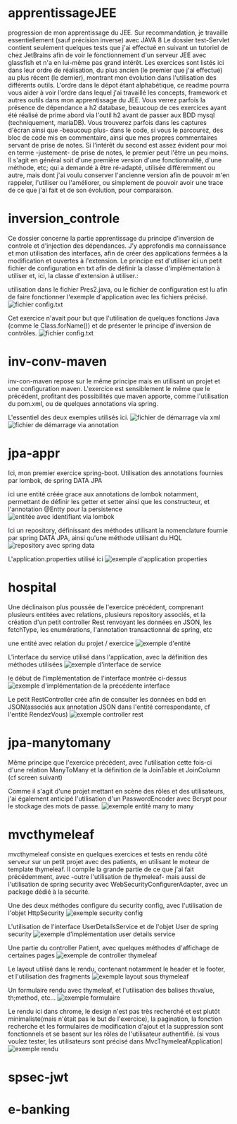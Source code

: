 # apprentissageJEE
progression de mon apprentissage du JEE. Sur recommandation, je travaille essentiellement (sauf précision inverse) avec JAVA 8
Le dossier test-Servlet contient seulement quelques tests que j'ai effectué en suivant un tutoriel de chez JetBrains afin de voir le fonctionnement 
d'un serveur JEE avec glassfish et n'a en lui-même pas grand intérêt.
Les exercices sont listés ici dans leur ordre de réalisation, du plus ancien (le premier que j'ai effectué) au plus récent (le dernier), 
montrant mon évolution dans l'utilisation des différents outils. L'ordre dans le dépot étant alphabétique, ce readme pourra vous aider à voir l'ordre 
dans lequel j'ai travaillé les concepts, framework et autres outils dans mon apprentissage du JEE.
Vous verrez parfois la présence de dépendance a h2 database, beaucoup de ces exercices ayant été réalisé de prime abord 
via l'outil h2 avant de passer aux BDD mysql (techniquement, mariaDB).
Vous trouverez parfois dans les captures d'écran ainsi que -beaucoup plus- dans le code, si vous le parcourez, des bloc de code 
mis en commentaire, ainsi que mes propres commentaires servant de prise de notes.
Si l'intérêt du second est assez évident pour moi en terme -justement- de prise de notes, le premier peut l'être un peu moins.
Il s'agit en général soit d'une première version d'une fonctionnalité, d'une méthode, etc; qui a demandé à être ré-adapté, utilisée différemment
ou autre, mais dont j'ai voulu conserver l'ancienne version afin de pouvoir m'en rappeler, l'utiliser ou l'améliorer, ou simplement de pouvoir avoir une trace
de ce que j'ai fait et de son évolution, pour comparaison.

# inversion_controle
Ce dossier concerne la partie apprentissage du principe d'inversion de controle et d'injection des dépendances. 
J'y approfondis ma connaissance et mon utilisation des interfaces, afin de créer des applications fermées à la modification et ouvertes à l'extension.
Le principe est d'utiliser ici un petit fichier de configuration en txt afin de définir la classe d'implémentation à utiliser et, ici, la classe d'extension à utiliser.:

utilisation dans le fichier Pres2.java, ou le fichier de configuration est lu afin de faire fonctionner l'exemple d'application avec les fichiers précisé.
![fichier config.txt](assets/capture_configtxt.PNG)

Cet exercice n'avait pour but que l'utilisation de quelques fonctions Java (comme le Class.forName()) et de présenter le principe d'inversion de contrôles.
![fichier config.txt](assets/capture_inv_conv.PNG)

# inv-conv-maven
inv-con-maven repose sur le même principe mais en utilisant un projet et une configuration maven.
L'exercice est sensiblement le même que le précédent, profitant des possibilités que maven apporte, comme l'utilisation du pom.xml, ou de quelques annotations via spring.

L'essentiel des deux exemples utilisés ici.
![fichier de démarrage via xml](assets/capture_inv_conv_maven.PNG)
![fichier de démarrage via annotation](assets/capture_inv_conv_maven_annot.PNG)

# jpa-appr
Ici, mon premier exercice spring-boot. Utilisation des annotations fournies par lombok, de spring DATA JPA

ici une entité créée grace aux annotations de lombok notamment, permettant de définir les getter et setter ainsi que les constructeur, et l'annotation @Entty pour la persistence
![entitée avec identifiant via lombok](assets/capture_jpaapp_entite.PNG)

Ici un repository, définissant des méthodes utilisant la nomenclature fournie par spring DATA JPA, ainsi qu'une méthode utilisant du HQL
![repository avec spring data](assets/capture_jpaapp_repository.PNG)

L'application.properties utilisé ici
![exemple d'application properties](assets/capture_jpaapp_appproperties.PNG)


# hospital
Une déclinaison plus poussée de l'exercice précédent, comprenant plusieurs entitées avec relations, plusieurs repository associés, et la création d'un
petit controller Rest renvoyant les données en JSON, les fetchType, les enumérations, l'annotation transactionnal de spring, etc

une entité avec relation du projet / exercice
![exemple d'entité](assets/capture_hospital_entity.PNG)

L'interface du service utilisé dans l'application, avec la définition des méthodes utilisées
![exemple d'interface de service](assets/capture_hospital_interface_service.PNG)

le début de l'implémentation de l'interface montrée ci-dessus
![exemple d'implémentation de la précédente interface](assets/capture_hospital_interface_service_impl.PNG)

Le petit RestController crée afin de consulter les données en bdd en JSON(associés aux annotation JSON dans l'entité correspondante, cf l'entité RendezVous)
![exemple controller rest](assets/capture_hospital_restcontroller.PNG)

# jpa-manytomany
Même principe que l'exercice précédent, avec l'utilisation cette fois-ci d'une relation ManyToMany et la définition de la JoinTable et JoinColumn (cf screen suivant)

Comme il s'agit d'une projet mettant en scène des rôles et des utilisateurs, j'ai également anticipé l'utilisation d'un PasswordEncoder avec Bcrypt pour le stockage des mots de passe.
![exemple entité many to many](assets/capture_jpamanytomany_entite.PNG)

# mvcthymeleaf
mvcthymeleaf consiste en quelques exercices et tests en rendu côté serveur sur un petit projet avec des patients, en utilisant le moteur de template thymeleaf.
Il compile la grande partie de ce que j'ai fait précédemment, avec -outre l'utilisation de thymeleaf- mais aussi de l'utilisation de spring security avec 
WebSecurityConfigurerAdapter, avec un package dédié à la sécurité.

Une des deux méthodes configure du security config, avec l'utilisation de l'objet HttpSecurity
![exemple security config](assets/capture_mvcthymeleaf_securityconfig.PNG)

L'utilisation de l'interface UserDetailsService et de l'objet User de spring security
![exemple d'implémentation user details service ](assets/capture_mvcthymeleaf_userserviceimpl.PNG)

Une partie du controller Patient, avec quelques méthodes d'affichage de certaines pages
![exemple de controller thymeleaf](assets/capture_mvcthymeleaf_controller.PNG)

Le layout utilisé dans le rendu, contenant notamment le header et le footer, et l'utilisation des fragments
![exemple layout sous thymeleaf](assets/capture_mvcthymeleaf_layout.PNG)

Un formulaire rendu avec thymeleaf, et l'utilisation des balises th:value, th;method, etc...
![exemple formulaire](assets/capture_mvcthymeleaf_formulaire.PNG)

Le rendu ici dans chrome, le design n'est pas très recherché et est plutôt minimaliste(mais n'était pas le but de l'exercice), la pagination, la fonction recherche
et les formulaires de modification d'ajout et la suppression sont fonctionnels et se basent sur les rôles de l'utilisateur authentifié.
(si vous voulez tester, les utilisateurs sont précisé dans MvcThymeleafApplication)
![exemple rendu](assets/capture_mvcthymeleaf_rendu.PNG)

# spsec-jwt

# e-banking
